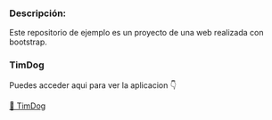 
### Descripción:

Este repositorio de ejemplo es un proyecto de una web realizada con bootstrap.


### TimDog

Puedes acceder aqui para ver la aplicacion 👇

[🐶 TimDog](https://josemek098dev.github.io/103-BOO/)
